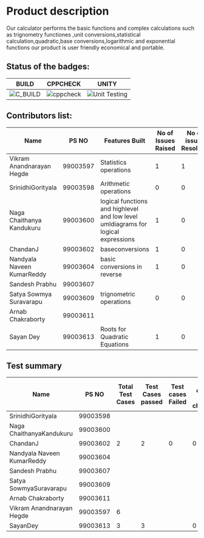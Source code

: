 # Product description  
Our calculator performs the basic functions and complex calculations such as trignometry functiones ,unit conversions,statistical calculation,quadratic,base conversions,logarithmic and exponential functions our product is user friendly economical and portable.

## Status of the badges:

| BUILD  | CPPCHECK  | UNITY  |
|:-:|:-:|:-:|
|  ![C_BUILD](https://github.com/99003607/activity2c/workflows/C_BUILD/badge.svg) |  ![cppcheck](https://github.com/99003607/activity2c/workflows/cppcheck/badge.svg) | ![Unit Testing](https://github.com/99003607/activity2c/workflows/Unit%20Testing/badge.svg)  |

## Contributors list:  
| Name                       | PS NO    | Features Built | No of Issues Raised | No of issues Resolved |
|----------------------------|----------|----------------|---------------------|-----------------------|
| Vikram Anandnarayan Hegde  | 99003597 |  Statistics operations              |      1               |          1             |
| SrinidhiGorityala          | 99003598 |   Arithmetic operations             |          0           |             0          |
| Naga Chaithanya Kandukuru   | 99003600 | logical functions and highlevel and low level umldiagrams for logical expressions            | 1                    | 0                    |
| ChandanJ                   | 99003602 |      baseconversions           |          1           |            0           |
| Nandyala Naveen KumarReddy | 99003604 | basic  conversions in reverse              |             1     |              0         |
| Sandesh Prabhu             | 99003607 |                |                     |                       |
| Satya Sowmya Suravarapu    | 99003609 | trignometric operations               |  0                   |   0                    |
| Arnab Chakraborty          | 99003611 |                |                     |                       |
| Sayan Dey                   | 99003613 |       Roots for Quadratic Equations         |          1           |           0            |


## Test summary

| Name                       | PS NO    | Total Test Cases | Test Cases passed | Test cases Failed | Test cases not checked |
|----------------------------|----------|--------------|-------------------|-------------------|------------------------|
| SrinidhiGorityala          | 99003598 |              |                   |                   |                        |
| Naga ChaithanyaKandukuru   | 99003600 |              |                   |                   |                        |
| ChandanJ                   | 99003602 |2|       2          |0|            0            |
| Nandyala Naveen KumarReddy | 99003604 |            |                  |                 |                        |
| Sandesh Prabhu             | 99003607 |              |                   |                   |                        |
| Satya SowmyaSuravarapu     | 99003609 |              |                   |                   |                        |
| Arnab Chakraborty          | 99003611 |              |                   |                   |                        |
| Vikram Anandnarayan Hegde  | 99003597 |        6|                |                   |                    |
| SayanDey                   | 99003613 |        3       |           3        |                  |              0          |


